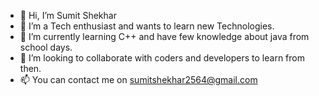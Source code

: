 - 👋 Hi, I’m Sumit Shekhar
- 👀 I’m a Tech enthusiast and wants to learn new Technologies. 
- 🌱 I’m currently learning C++ and have few knowledge about java from school days. 
- 💞️ I’m looking to collaborate with coders and developers to learn from then.
- 📫 You can contact me on sumitshekhar2564@gmail.com

<!---
SumitShekhar2564/SumitShekhar2564 is a ✨ special ✨ repository because its `README.md` (this file) appears on your GitHub profile.
You can click the Preview link to take a look at your changes.
--->
